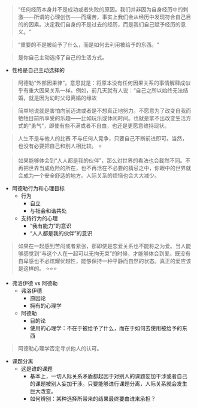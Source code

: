 > ​“任何经历本身并不是成功或者失败的原因。我们并非因为自身经历中的刺激——所谓的心理创伤——而痛苦，事实上我们会从经历中发现符合自己目的的因素。决定我们自身的不是过去的经历，而是我们自己赋予经历的意义。​”

> “重要的不是被给予了什么，而是如何去利用被给予的东西。​”

> 是你自己主动选择了自己的生活方式。
  - 性格是自己主动选择的

> 阿德勒“外部因果律”。意思就是：将原本没有任何因果关系的事情解释成似乎有重大因果关系一样。例如，前几天就有人说：​“自己之所以始终无法结婚，就是因为幼时父母离婚的缘故

> 简单地说就是害怕向前迈进或者是不想真正地努力。不愿意为了改变自我而牺牲目前所享受的乐趣——比如玩乐或休闲时间。也就是拿不出改变生活方式的“勇气”​，即使有些不满或者不自由，也还是更愿意维持现状。

> 人生不是与他人的比赛
> 不与任何人竞争，只要自己不断前进即可。当然，也没有必要把自己和别人相比较。 ⭐

> 如果能够体会到“人人都是我的伙伴”​，那么对世界的看法也会截然不同。不再把世界当成危险的所在，也不再活在不必要的猜忌之中，你眼中的世界就会成为一个安全舒适的地方。人际关系的烦恼也会大大减少。

- 阿德勒行为和心理目标
  - 行为
    - 自立
    - 与社会和谐共处
  - 支持行为的心理
    - “我有能力”的意识
    - “人人都是我的伙伴”的意识

> 如果在一起感到苦闷或者紧张，那即使是恋爱关系也不能称之为爱。当人能够感觉到“与这个人在一起可以无拘无束”的时候，才能够体会到爱。既没有自卑感也不必炫耀优越性，能够保持一种平静而自然的状态。真正的爱应该是这样的。 ⭐⭐⭐

- 弗洛伊德 vs 阿德勒
  - 弗洛伊德
    - 原因论
    - 拥有的心理学
  - 阿德勒
    - 目的论
    - 使用的心理学：不在于被给予了什么，而在于如何去使用被给予的东西

> 阿德勒心理学否定寻求他人的认可。

- 课题分离
  - 这是谁的课题
    - 基本上，一切人际关系矛盾都起因于对别人的课题妄加干涉或者自己的课题被别人妄加干涉。只要能够进行课题分离，人际关系就会发生巨大改变。
    - 如何辨别：某种选择所带来的结果最终要由谁来承担？